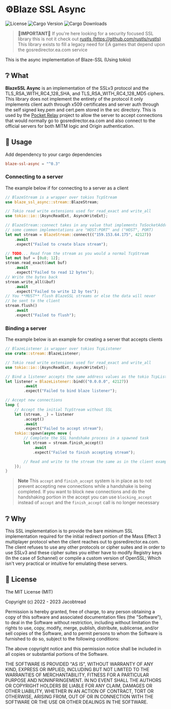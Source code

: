 # ⚙️Blaze SSL Async

![License](https://img.shields.io/github/license/jacobtread/blaze-ssl-async?style=for-the-badge)
![Cargo Version](https://img.shields.io/crates/v/blaze-ssl-async?style=for-the-badge)
![Cargo Downloads](https://img.shields.io/crates/d/blaze-ssl-async?style=for-the-badge)


> 📌**IMPORTANT**📌 If you're here looking for a security focused SSL library this is not it check out
> [rustls (https://github.com/rustls/rustls)](https://github.com/rustls/rustls) This 
> library exists to fill a legacy need for EA games that depend upon the 
> gosredirector.ea.com service

This is the async implementation of Blaze-SSL (Using tokio)

## ❔ What

**BlazeSSL Async** is an implementation of the SSLv3 protocol and the TLS_RSA_WITH_RC4_128_SHA, and TLS_RSA_WITH_RC4_128_MD5 ciphers. This library does not implement the entirety of the protocol it only implements client auth through x509 certificates and server auth through the self signed key.pem and cert.pem stored in the src directory. This is used by the [Pocket Relay](https://github.com/PocketRelay) project to allow the server to accept connections that would normally go to gosredirector.ea.com and also connect to the official servers for both MITM logic and Origin authentication.

## 📄 Usage

Add dependency to your cargo dependencies

```toml
blaze-ssl-async = "^0.3"
```

### Connecting to a server

The example below if for connecting to a server as a client

```rust
// BlazeStream is a wrapper over tokios TcpStream
use blaze_ssl_async::stream::BlazeStream;

// Tokio read write extensions used for read_exact and write_all
use tokio::io::{AsyncReadExt, AsyncWriteExt};

// BlazeStream::connect takes in any value that implements ToSocketAddrs
// some common implementations are "HOST:PORT" and ("HOST", PORT)
let mut stream = BlazeStream::connect(("159.153.64.175", 42127))
    .await
    .expect("Failed to create blaze stream");

// TODO... Read from the stream as you would a normal TcpStream
let mut buf = [0u8; 12];
stream.read_exact(&mut buf)
    .await
    .expect("Failed to read 12 bytes");
// Write the bytes back
stream.write_all(&buf)
    .await
    .expect("Failed to write 12 by tes");
// You **MUST** flush BlazeSSL streams or else the data will never
// be sent to the client
stream.flush()
    .await
    .expect("Failed to flush");
```

### Binding a server

The example below is an example for creating a server that accepts clients

```rust
// BlazeListener is wrapper over tokios TcpListener
use crate::stream::BlazeListener;

// Tokio read write extensions used for read_exact and write_all
use tokio::io::{AsyncReadExt, AsyncWriteExt};

// Bind a listener accepts the same address values as the tokio TcpListener
let listener = BlazeListener::bind(("0.0.0.0", 42127))
        .await
        .expect("Failed to bind blaze listener");

// Accept new connections
loop {
    // Accept the initial TcpStream without SSL 
    let (stream, _) = listener
        .accept()
        .await
        .expect("Failed to accept stream");
    tokio::spawn(async move {
        // Complete the SSL handshake process in a spawned task
        let stream = stream.finish_accept()
            .await
            .expect("Failed to finish accepting stream");

        // Read and write to the stream the same as in the client example
    });
}
```

> **Note** This `accept` and `finish_accept` system is in place as to not prevent accepting new connections while a handshake is being completed. If you want
> to block new connections and do the handshaking portion in the accept you can
> use `blocking_accept` instead of `accept` and the `finish_accept` call is no longer necessary 


## ❔ Why 

This SSL implementation is to provide the bare minimum SSL implementation required for the
initial redirect portion of the Mass Effect 3 multiplayer protocol when the client reaches 
out to gosredirector.ea.com. The client refuses to use any other protocols or cipher suites 
and in order to use SSLv3 and these cipher suites you either have to modify Registry keys
(In the case of Schannel) or compile a custom version of OpenSSL; Which isn't very practical
or intuitive for emulating these servers.

## 🧾 License

The MIT License (MIT)

Copyright (c) 2022 - 2023 Jacobtread

Permission is hereby granted, free of charge, to any person obtaining a copy
of this software and associated documentation files (the "Software"), to deal
in the Software without restriction, including without limitation the rights
to use, copy, modify, merge, publish, distribute, sublicense, and/or sell
copies of the Software, and to permit persons to whom the Software is
furnished to do so, subject to the following conditions:

The above copyright notice and this permission notice shall be included in all
copies or substantial portions of the Software.

THE SOFTWARE IS PROVIDED "AS IS", WITHOUT WARRANTY OF ANY KIND, EXPRESS OR
IMPLIED, INCLUDING BUT NOT LIMITED TO THE WARRANTIES OF MERCHANTABILITY,
FITNESS FOR A PARTICULAR PURPOSE AND NONINFRINGEMENT. IN NO EVENT SHALL THE
AUTHORS OR COPYRIGHT HOLDERS BE LIABLE FOR ANY CLAIM, DAMAGES OR OTHER
LIABILITY, WHETHER IN AN ACTION OF CONTRACT, TORT OR OTHERWISE, ARISING FROM,
OUT OF OR IN CONNECTION WITH THE SOFTWARE OR THE USE OR OTHER DEALINGS IN THE
SOFTWARE.